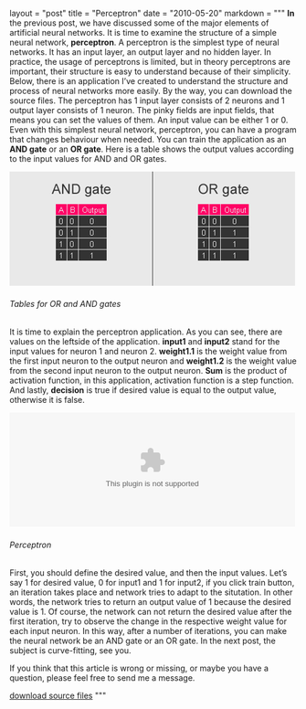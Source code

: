 layout = "post"
title = "Perceptron"
date = "2010-05-20"
markdown = """
**In** the previous post, we have discussed some of the major elements of artificial neural networks. It is time to examine the structure of a simple neural network, **perceptron**. A perceptron is the simplest type of neural networks. It has an input layer, an output layer and no hidden layer. In practice, the usage of perceptrons is limited, but in theory perceptrons are important, their structure is easy to understand because of their simplicity. Below, there is an application I’ve created to understand the structure and process of neural networks more easily. By the way, you can download the source files. The perceptron has 1 input layer consists of 2 neurons and 1 output layer consists of 1 neuron. The pinky fields are input fields, that means you can set the values of them. An input value can be either 1 or 0. Even with this simplest neural network, perceptron, you can have a program that changes behaviour when needed. You can train the application as an **AND gate** or an **OR gate**. Here is a table shows the output values according to the input values for AND and OR gates.

![Alt text](/assets/2010/perceptron_OR_AND.jpg)  
###### Tables for OR and AND gates

It is time to explain the perceptron application. As you can see, there are values on the leftside of the application. **input1** and **input2** stand for the input values for neuron 1 and neuron 2. **weight1.1** is the weight value from the first input neuron to the output neuron and **weight1.2** is the weight value from the second input neuron to the output neuron. **Sum** is the product of activation function, in this application, activation function is a step function. And lastly, **decision** is true if desired value is equal to the output value, otherwise it is false.

<object width="500" height="200" data="/assets/2010/perceptron.swf"></object>  
###### Perceptron

First, you should define the desired value, and then the input values. Let’s say 1 for desired value, 0 for input1 and 1 for input2, if you click train button, an iteration takes place and network tries to adapt to the situtation. In other words, the network tries to return an output value of 1 because the desired value is 1. Of course, the network can not return the desired value after the first iteration, try to observe the change in the respective weight value for each input neuron. In this way, after a number of iterations, you can make the neural network be an AND gate or an OR gate. In the next post, the subject is curve-fitting, see you.

If you think that this article is wrong or missing, or maybe you have a question, please feel free to send me a message.

[download source files](/assets/2010/perceptron_source.zip)
"""

